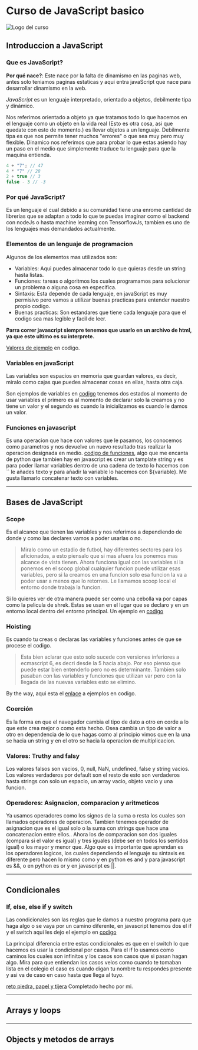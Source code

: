 # Curso de JavaScript basico

![Logo del curso](https://static.platzi.com/cdn-cgi/image/width=768,quality=50,format=auto/media/achievements/badge-basicojs-e2ead888-428e-4f55-962c-8894aeaeacda.png)

## Introduccion a JavaScript

### Que es JavaScript?

**Por qué nace?**: Este nace por la falta de dinamismo en las paginas web, antes solo teniamos paginas estaticas y aqui entra javaScript que nace para desarrollar dinamismo en la web.

*JavaScript* es un lenguaje interpretado, orientado a objetos, debilmente tipa y dinámico.

Nos referimos orientado a objeto ya que tratamos todo lo que hacemos en el lenguaje como un objeto en la vida real (Esto es otra cosa, asi que quedate con esto de momento.) es llevar objetos a un lenguaje. Debilmente tipa es que nos permite tener muchos "errores" o que sea muy pero muy flexible. Dinamico nos referimos que para probar lo que estas asiendo hay un paso en el medio que simplemente traduce tu lenguaje para que la maquina entienda.

```JavaScript
4 + "7"; // 47
4 * "7" // 28
2 + true // 3
false - 3 // -3
```

### Por qué JavaScript?

Es un lenguaje el cual debido a su comunidad tiene una enrome cantidad de librerias que se adaptan a todo lo que te puedas imaginar como el backend con nodeJs o hasta machine learning con TensorflowJs, tambien es uno de los lenguajes mas demandados actualmente.

### Elementos de un lenguaje de programacion

Algunos de los elementos mas utilizados son:

- Variables: Aqui puedes almacenar todo lo que quieras desde un string hasta listas.
- Funciones: tareas o algoritmos los cuales programamos para solucionar un problema o alguna cosa en especifica.
- Sintaxis: Esta depende de cada lenguaje, en javaScript es muy permisivo pero vamos a utilizar buenas practicas para entender nuestro propio codigo.
- Buenas practicas: Son estandares que tiene cada lenguaje para que el codigo sea mas legible y facil de leer.

**Parra correr javascript siempre tenemos que usarlo en un archivo de html, ya que este ultimo es su interprete.**

[Valores de ejemplo](valores.js) en codigo.

### Variables en javaScript

Las variables son espacios en memoria que guardan valores, es decir, miralo como cajas que puedes almacenar cosas en ellas, hasta otra caja.

Son ejemplos de variables en [codigo](variables.js)
tenemos dos estados al momento de usar variables el primero es al momento de declarar solo la creamos y no tiene un valor y el segundo es cuando la inicializamos es cuando le damos un valor.

### Funciones en javascript

Es una operacion que hace con valores que le pasamos, los conocemos como parametros y nos devuelve un nuevo resultado tras realizar la operacion designada en medio. [codigo de funciones](funciones.js), algo que me encanta de python que tambien hay en javascript es crear un tamplate string y es para poder llamar variables dentro de una cadena de texto lo hacemos con `` le añades texto y para añadir la variable lo hacemos con ${variable}. Me gusta llamarlo concatenar texto con variables.

---

## Bases de JavaScript

### Scope

Es el alcance que tienen las variables y nos referimos a dependiendo de donde y como las declares vamos a poder usarlas o no.

>Miralo como un estadio de futbol, hay diferentes sectores para los aficionados, a esto piensalo que si mas afuera los ponemos mas alcance de vista tienen. Ahora funciona igual con las variables si la ponemos en el scoop global cualquier funcion puede utilizar esas variables, pero si la creamos en una funcion solo esa funcion la va a poder usar a menos que lo retornes. Le llamamos scoop local el entorno donde trabaja la funcion.

Si lo quieres ver de otra manera puede ser como una cebolla va por capas como la pelicula de shrek. Estas se usan en el lugar que se declaro y en un entorno local dentro del entorno principal. Un ejemplo en [codigo](scoop.js)

### Hoisting

Es cuando tu creas o declaras las variables y funciones antes de que se procese el codigo.

>Esta bien aclarar que esto solo sucede con versiones inferiores a ecmascript 6, es decri desde la 5 hacia abajo. Por eso pienso que puede estar bien entenderlo pero no es determinante. Tambien solo pasaban con las variables y funciones que utilizan var pero con la llegada de las nuevas variables esto se elimino.

By the way, aqui esta el [enlace](hoisting.js) a ejemplos en codigo.

### Coerción

Es la forma en que el navegador cambia el tipo de dato a otro en corde a lo que este crea mejor o como esta hecho. Osea cambia un tipo de valor a otro en dependencia de lo que hagas como al principio vimos que en la una se hacia un string y en el otro se hacia la operacion de multiplicacion.

### Valores: Truthy and falsy

Los valores falsos son vacios, 0, null, NaN, undefined, false y string vacios.
Los valores verdaderos por default son el resto de esto son verdaderos hasta strings con solo un espacio, un array vacio, objeto vacio y una funcion.

### Operadores: Asignacion, comparacion y aritmeticos

Ya usamos operadores como los signos de la suma o resta los cuales son llamados operadores de operacion. Tambien tenemos operador de asignacion que es el igual solo o la suma con strings que hace una concatenacion entre ellos.. Ahora los de comparacion son dos iguales (compara si el valor es igual) y tres iguales (debe ser en todos los sentidos igual) o los mayor y menor que.
Algo que es importante que aprendan es los operadores logicos, los cuales dependiendo el lenguaje su sintaxis es diferente pero hacen lo mismo como y en python es and y para javascript es &&, o en python es or y en javascript es ||.

---

## Condicionales

### If, else, else if y switch

<!-- clase numero 12 condicionales if, etc. Terminar el reto de piedra papel y tijera -->

Las condicionales son las reglas que le damos a nuestro programa para que haga algo o se vaya por un camino diferente, en javascript tenemos dos el if y el switch aqui les dejo el ejemplo en [codigo](condicionales.js)

La principal diferencia entre estas condicionales es que en el switch lo que hacemos es usar la condicional por casos. Para el if lo usamos como caminos los cuales son infinitos y los casos son casos que si pasan hagan algo. Mira para que entiendan los casos velos como cuando te tomaban lista en el colegio el caso es cuando digan tu nombre tu respondes presente y asi va de caso en caso hasta que llega al tuyo.

[reto piedra, papel y tijera](condicionales.js) Completado hecho por mi.

---

## Arrays y loops

###

>

---

## Objects y metodos de arrays

###

>